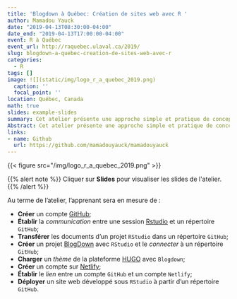```yaml
---
title: 'Blogdown à Québec: Création de sites web avec R '
author: Mamadou Yauck
date: "2019-04-13T08:30:00-04:00"
date_end: "2019-04-13T17:00:00-04:00"
event: R à Québec
event_url: http://raquebec.ulaval.ca/2019/
slug: blogdown-a-quebec-creation-de-sites-web-avec-r
categories:
  - R
tags: []
image: ![](static/img/logo_r_a_quebec_2019.png)
  caption: ''
  focal_point: ''
location: Québec, Canada
math: true
slides: example-slides
summary: Cet atelier présente une approche simple et pratique de conception et de déploiement d’un site web ou d’un blog avec R.
Abstract: Cet atelier présente une approche simple et pratique de conception et de déploiement d’un site web ou d’un blog avec R. De façon spécifique, il montre comment se combinent la puissance de RStudio, du package Blogdown, de la plateforme de thèmes HUGO, du réseau social GitHub et de la plateforme de déploiement Netlify pour créer et déployer un blog ou un site web.
links:
- name: Github
  url: https://github.com/mamadouyauck/mamadouyauck
---
```

{{< figure src="/img/logo_r_a_quebec_2019.png" >}}

{{% alert note %}}
Cliquer sur **Slides** pour visualiser les slides de l'atelier.
{{% /alert %}}

Au terme de l’atelier, l’apprenant sera en mesure de :

- **Créer** un compte [GitHub](https://github.com/);
- **Établir** la *communication* entre une session [Rstudio](https://www.rstudio.com/) et un répertoire `GitHub`;
- **Transférer** les documents d’un projet `RStudio` dans un répertoire `GitHub`;
- **Créer** un projet [BlogDown](https://bookdown.org/yihui/blogdown/) avec `RStudio` et le *connecter* à un répertoire `GitHub`;
- **Charger** un *thème* de la plateforme [HUGO](https://themes.gohugo.io/) avec `Blogdown`;
- **Créer** un compte sur [Netlify](https://www.netlify.com/);
- **Établir** le *lien* entre un compte `GitHub` et un compte `Netlify`;
- **Déployer** un site web développé sous `RStudio` à partir d’un répertoire `GitHub`.